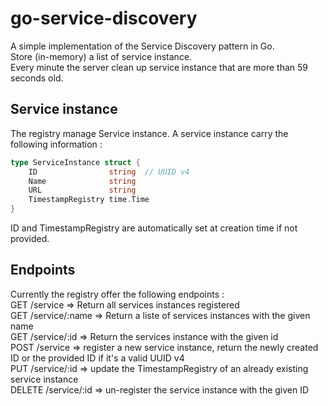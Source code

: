 # go-service-discovery
A simple implementation of the Service Discovery pattern in Go.  
Store (in-memory) a list of service instance.  
Every minute the server clean up service instance that are more than 59 seconds old.  

## Service instance
The registry manage Service instance.
A service instance carry the following information :
```Go
type ServiceInstance struct {
	ID                string  // UUID v4
	Name              string
	URL               string
	TimestampRegistry time.Time
}
```
ID and TimestampRegistry are automatically set at creation time if not provided.  


## Endpoints
Currently the registry offer the following endpoints :  
GET /service  => Return all services instances registered  
GET /service/:name => Return a liste of services instances with the given name  
GET /service/:id => Return the services instance with the given id  
POST /service => register a new service instance, return the newly created ID or the provided ID if it's a valid UUID v4  
PUT /service/:id => update the TimestampRegistry of an already existing service instance  
DELETE /service/:id => un-register the service instance with the given ID

